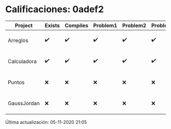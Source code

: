 # Calificaciones: 0adef2
|Project|Exists|Compiles|Problem1|Problem2|Problem3|Extra|Grade|CommitHash|CommitDate|CheckDate|DueDate|Comments|
|-|-|-|-|-|-|-|-|-|-|-|-|-|
|Arreglos|✔️|✔️|✔️|✔️|✔️|✔️|10.0|d48fde09422ed691d900f17891145c03effd2ec8|20-10-2020 00:33:45|27-10-2020 22:32:10|22-10-2020 21:00:00|///|
|Calculadora|✔️|✔️|✔️|✔️|✔️|✔️|10.0|d48fde09422ed691d900f17891145c03effd2ec8|20-10-2020 00:33:45|20-10-2020 21:03:26|15-10-2020 21:00:00|Entrega fuera de tiempo|
|Puntos|❌|❌|❌|❌|❌|❌|5.0|nan|nan|05-11-2020 21:05:06|05-11-2020 21:00:00|No se encontró el archivo en PracticasComputacionI/Puntos/Punto.cpp|
|GaussJordan|❌|❌|❌|❌|❌|❌|5.0|nan|nan|05-11-2020 21:05:05|19-11-2020 21:00:00|No se encontró el archivo en PracticasComputacionI/GaussJordan/GaussJordan.cpp|

Última actualización: 05-11-2020 21:05